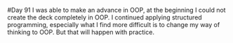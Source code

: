 #Day 91
I was able to make an advance in OOP, at the beginning I could not create the deck completely in OOP.
I continued applying structured programming, especially what I find more difficult is to change my way of thinking to OOP. 
But that will happen with practice.